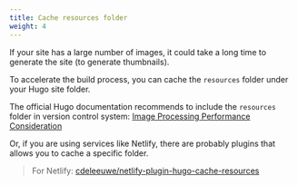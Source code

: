```yaml
---
title: Cache resources folder
weight: 4
---
```


If your site has a large number of images, it could take a long time to generate the site (to generate thumbnails).

To accelerate the build process, you can cache the `resources` folder under your Hugo site folder.

The official Hugo documentation recommends to include the `resources` folder in version control system: [Image Processing Performance Consideration](https://gohugo.io/content-management/image-processing/#image-processing-performance-consideration)

Or, if you are using services like Netlify, there are probably plugins that allows you to cache a specific folder. 

> For Netlify: [cdeleeuwe/netlify-plugin-hugo-cache-resources](https://github.com/cdeleeuwe/netlify-plugin-hugo-cache-resources)